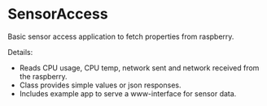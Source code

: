 # SensorAccess
Basic sensor access application to fetch properties from raspberry.

Details:
<ul>
<li>Reads CPU usage, CPU temp, network sent and network received from the raspberry.</li>
<li>Class provides simple values or json responses.</li>
<li>Includes example app to serve a www-interface for sensor data.</li>
</ul>
